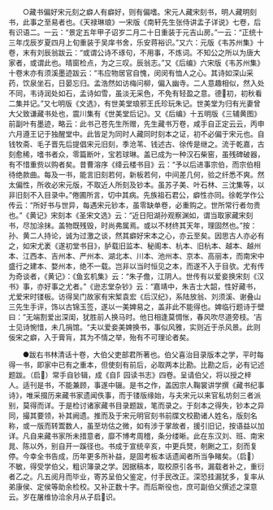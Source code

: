 <!-- { "loadSidebar": true } -->
　　○藏书偏好宋元刻之癖人有癖好，则有偏嗜。宋元人藏宋刻书，明人藏明刻书，此事之至易者也。《天禄琳琅》一宋版《南轩先生张侍讲孟子详说》七卷，后有识语二。一云：“景定五年甲子诏岁二月二十日重装于元吉山房。”一云：“正统十三年戊辰岁夏四月上旬重装于吴庠书舍，乐安蒋裕识。”又六：元版《韦苏州集》十卷，末有刘辰翁跋云：“或谓公诗不琢句，不用事，不炼词。不知公之所以为唐大家者，或谓此也。晴窗检点，为之三叹。辰翁志。”又《后编》六宋版《韦苏州集》十卷末亦有须溪墨迹跋云：“韦应物居官自愧，闵闵有恤人之心。其诗如深山采药，饮泉坐石，日晏忘归。孟浩然如访梅问柳，偏入幽寺。二人意趣相似，然入处不同，韦诗润处如石，孟诗如雪，虽淡无采色，不免有轻盈之意。德初，初秋看二集并记。”又七明版《文选》，有世美堂琅邪王氏珍玩朱记。世美堂为归有光妻曾大父致谦藏书处也，震川集有《世美堂后记》。又《后编》十五明版《三辅黄图》前副叶有墨迹，略云：此书己苍先生所赠，先生藏书万卷，咸手自正定云云，丙申六月遵王记于独醒堂中。此皆足为同时人藏同时刻本之证，初不必偏于宋元也。自钱牧斋、毛子晋先后提倡宋元旧刻，季沧苇、钱述古、徐传是继之。流于乾嘉，古刻愈稀，嗜书者众，零篇断叶，宝若球琳。盖已成为一种汉石柴窑，虽残碑破器，有不惜重赀以购者矣。昔曹溶序《绛云楼书目》云：“予以后进事宗伯，而宗伯相待绝款曲。每及一书，能言旧刻若何，新板若何，中间差几何，验之纤悉不爽。然太偏性，所收必宋元版，不取近人所刻及钞本。虽苏子美、叶石林、三沈集等，以非旧刻不入目录中。”倦圃所言，切中其病。先族祖石君公，癖性亦同。徐乾学作公传云：“所好书与世异，每遇宋元钞本，虽零缺单卷，必重购之。世所常行者勿贵也。”《黄记》宋刻本《圣宋文选》云：“近日阳湖孙观察渊如，谓当取家藏宋刻书，尽加涂抹。盖物既残毁，时尚弗属焉。或以不材终其天年，理固然也。”按：孙、黄二人持论，诚为过激之谈，然其癖好宋本之心，亦云至矣。因思古人亦必有之，如宋尤袤《遂初堂书目》，胪载旧监本、秘阁本、杭本、旧杭本、越本、越州本、江西本、吉州本、严州本、湖北本、川本、池州本、京本、高丽本，而南宋中盛行之建本、婺州本，绝不一载。岂非以当时恒见之本，而遂不入于目欤。尤有传为奇谈者，《黄记》：《鱼玄机集》云：“朱子儋，江阴人。世传有以爱妾换宋刻《汉书》事，亦好事之尤者。”《逊志堂杂钞》云：“嘉靖中，朱吉士大韶，性好藏书，尤爱宋时镂板。访得吴门故家有宋椠袁宏《后汉纪》，系陆放翁、刘须溪、谢叠山三先生手评，饰以古锦玉签，遂以一美婢易之，盖非此不能得也。婢临行题诗于壁曰：”无端割爱出深闺，犹胜前人换马时。他日相逢莫惆怅，春风吹尽道旁枝。‘吉士见诗惋惜，未几捐馆。“夫以爱妾美婢换书，事似风雅，实则近于杀风景。此则佞宋之癖，入于膏肓，其为不情之举，殆有不可理论者矣。

　　●跋右书林清话十卷，大伯父吏部君所著也。伯父喜治目录版本之学，平时每得一书，即家中已有之重本，但使刻有前后，必取两本比勘。比勘之后，必有记述题跋。（启）常手自钞辑，成《自阝园读书志》四卷。呈请伯父，将以授之梓人。适刊是书，不能兼顾，事遂中辍。是书之作，盖因宗人鞠裳讲学撰《藏书纪事诗》，唯采掇历来藏书家遗闻佚事，而于镂版缘始，与夫宋元以来官私坊刻三者派别，莫得而详。于是检讨诸家藏书目录题跋，笔而录之。于刻本之得失，钞本之异同，撮其要领，补其阙遗。推而及于宋元明官刻书前牒文校勘诸人姓名，版刻名称，或一版而转鬻数人，虽至坊估之微，如有涉于掌故者，援引旧记，按语益以加详。凡自来藏书家所未措意者，靡不博考周稽，条分缕晰。此在东汉刘、班、南宋晁、陈以外，别自开一蹊径也。书成于宣统辛亥，中更兵燹，剞劂之工，刻而复停。今幸全书告成，历年更多所补益，是固考板本话遗闻者所当争睹矣。（启）不敏，得受学伯父，粗识簿录之学。因据稿本，取校原引各书，漏载者补之，重衍者乙之。凡五阅月而毕业，寄苏呈伯父鉴定，付手民改正。深恐挂漏犹多，复率从弟康侯、定侯等助余检校。又补正数十字。而后斯役也，庶可副伯父撰述之深意云。岁在屠维协洽余月从子启识。
